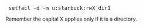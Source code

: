 <pre> setfacl -d -m u:starbuck:rwX dir1 </pre>

Remember the capital X applies only if it is a directory. 

